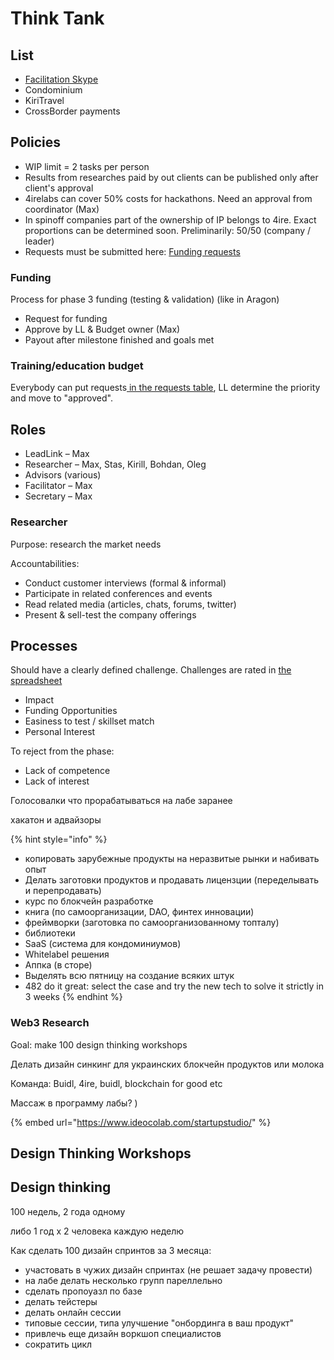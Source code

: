 # Think Tank

## List <a id="Labs-Policies"></a>

* [Facilitation Skype](https://forum.dgov.foundation/t/facilitation-focused-call-software/114)
* Condominium
* KiriTravel
* CrossBorder payments

## Policies <a id="Labs-Policies"></a>

* WIP limit = 2 tasks per person
* Results from researches paid by out clients can be published only after client's approval
* 4irelabs can cover 50% costs for hackathons. Need an approval from coordinator \(Max\)
* In spinoff companies part of the ownership of IP belongs to 4ire. Exact proportions can be determined soon. Preliminarily: 50/50 \(company / leader\)
* Requests must be submitted here: [Funding requests](https://4irelabs.atlassian.net/wiki/spaces/SP/pages/429012/Funding+requests)

### Funding

Process for phase 3 funding \(testing & validation\) \(like in Aragon\)

* Request for funding
* Approve by LL & Budget owner \(Max\)
* Payout after milestone finished and goals met

### Training/education budget <a id="Labs-Training/educationbudget"></a>

Everybody can put requests[ in the requests table](http://docs.seductive-cloud.com/pages/viewpage.action?pageId=23953501), LL determine the priority and move to "approved".

## Roles <a id="Labs-Roles"></a>

* LeadLink – Max
* Researcher – Max, Stas, Kirill, Bohdan, Oleg
* Advisors \(various\)
* Facilitator – Max
* Secretary – Max

### Researcher <a id="Labs-Researcher"></a>

Purpose: research the market needs 

Accountabilities:

* Conduct customer interviews \(formal & informal\)
* Participate in related conferences and events
* Read related media \(articles, chats, forums, twitter\)
* Present & sell-test the company offerings

## Processes <a id="Labs-Processes"></a>

Should have a clearly defined challenge. Challenges are rated in [the spreadsheet](https://docs.google.com/spreadsheets/d/1nRjjOmDR2-lczNdu8WeqkxTpDBfQMnafAqjE_-ekcyc/edit#gid=0)

* Impact
* Funding Opportunities
* Easiness to test / skillset match
* Personal Interest

To reject from the phase:

* Lack of competence 
* Lack of interest

Голосовалки что прорабатываться на лабе заранее

хакатон и адвайзоры

{% hint style="info" %}
* копировать зарубежные продукты на неразвитые рынки и набивать опыт
* Делать заготовки продуктов и продавать лицензции \(переделывать и перепродавать\)
* курс по блокчейн разработке
* книга \(по самоорганизации, DAO, финтех инновации\)
* фреймворки \(заготовка по самоорганизованному топталу\)
* библиотеки
* SaaS \(система для кондоминиумов\)
* Whitelabel решения
* Аппка \(в сторе\)
* Выделять всю пятницу на создание всяких штук
* 482 do it great: select the case and try the new tech to solve it strictly in 3 weeks
{% endhint %}

### Web3 Research

Goal: make 100 design thinking workshops

Делать дизайн синкинг для украинских блокчейн продуктов или молока

Команда: Buidl, 4ire, buidl, blockchain for good etc

Массаж в программу лабы? \)

{% embed url="https://www.ideocolab.com/startupstudio/" %}

## Design Thinking Workshops



## Design thinking <a id="FintechInnovators-Designthinking"></a>

100 недель, 2 года одному

либо 1 год х 2 человека каждую неделю

Как сделать 100 дизайн спринтов за 3 месяца:

* участовать в чужих дизайн спринтах \(не решает задачу провести\)
* на лабе делать несколько групп пареллельно
* сделать пропоуазл по базе
* делать тейстеры
* делать онлайн сессии
* типовые сессии, типа улучшение "онбординга в ваш продукт"
* привлечь еще дизайн воркшоп специалистов
* сократить цикл

